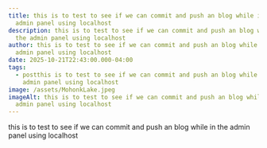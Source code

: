 ```yaml
---
title: this is to test to see if we can commit and push an blog while in the
  admin panel using localhost
description: this is to test to see if we can commit and push an blog while in
  the admin panel using localhost
author: this is to test to see if we can commit and push an blog while in the
  admin panel using localhost
date: 2025-10-21T22:43:00.000-04:00
tags:
  - postthis is to test to see if we can commit and push an blog while in the
    admin panel using localhost
image: /assets/MohonkLake.jpeg
imageAlt: this is to test to see if we can commit and push an blog while in the
  admin panel using localhost
---
```

this is to test to see if we can commit and push an blog while in the admin panel using localhost
